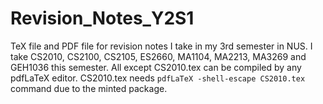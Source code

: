 # Revision_Notes_Y2S1
TeX file and PDF file for revision notes I take in my 3rd semester in NUS. 
I take CS2010, CS2100, CS2105, ES2660, MA1104, MA2213, MA3269 and GEH1036 this semester.
All except CS2010.tex can be compiled by any pdfLaTeX editor. CS2010.tex needs ```pdfLaTeX -shell-escape CS2010.tex``` command due to the minted package.
